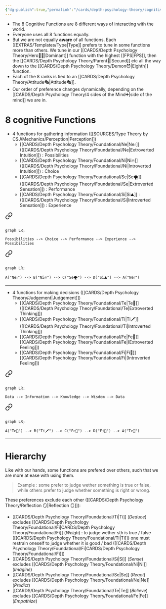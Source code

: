 ```yaml
---
{"dg-publish":true,"permalink":"/cards/depth-psychology-theory/cognitive-functions/","noteIcon":"1","created":"2022-12-27T19:17:15.571+01:00","updated":"2023-05-24T12:17:02.907+02:00"}
---
```


- The 8 Cognitive Functions are 8 different ways of interacting with the world. 
- Everyone uses all 8 functions equally. 
- But we are not equally **aware** of all functions. Each [[EXTRAS/Templates/Type\|Type]] prefers to tune in some functions more than others. We tune in our [[CARDS/Depth Psychology Theory/Hero🦸‍♂️\|Dominant]] function with the highest [[FPS\|FPS]], then the [[CARDS/Depth Psychology Theory/Parent🤨\|Secund]] etc all the way down to the [[CARDS/Depth Psychology Theory/Demon😈\|Eighth]] function. 
- Each of the 8 ranks is tied to an [[CARDS/Depth Psychology Theory/Attitude🎭\|Attitude🎭]].  
- Our order of preference changes dynamically, depending on the [[CARDS/Depth Psychology Theory/4 sides of the Mind➕\|side of the mind]] we are in. 

# 8 cognitive Functions 
- 4 functions for gathering information ([[SOURCES/Type Theory by CSJ/Mechanics/Perception\|Perception]])
	- [[CARDS/Depth Psychology Theory/Foundational/Ne\|Ne💧]] ([[CARDS/Depth Psychology Theory/Foundational/Ne\|Extroverted Intuition]]) : Possibilities
	- [[CARDS/Depth Psychology Theory/Foundational/Ni\|Ni🔥]] ([[CARDS/Depth Psychology Theory/Foundational/Ni\|Introverted Intuition]]) : Choice
	- [[CARDS/Depth Psychology Theory/Foundational/Se\|Se🌪️]] ([[CARDS/Depth Psychology Theory/Foundational/Se\|Extroverted Sensation]]) : Performance 
	- [[CARDS/Depth Psychology Theory/Foundational/Si\|Si⛰️]] : ([[CARDS/Depth Psychology Theory/Foundational/Si\|Introverted Sensation]]) : Experience

<div class="transclusion internal-embed is-loaded"><a class="markdown-embed-link" href="/cards/depth-psychology-theory/wheel-of-perception/#bf4fe6" aria-label="Open link"><svg xmlns="http://www.w3.org/2000/svg" width="24" height="24" viewBox="0 0 24 24" fill="none" stroke="currentColor" stroke-width="2" stroke-linecap="round" stroke-linejoin="round" class="svg-icon lucide-link"><path d="M10 13a5 5 0 0 0 7.54.54l3-3a5 5 0 0 0-7.07-7.07l-1.72 1.71"></path><path d="M14 11a5 5 0 0 0-7.54-.54l-3 3a5 5 0 0 0 7.07 7.07l1.71-1.71"></path></svg></a><div class="markdown-embed">



```mermaid

graph LR; 

Possibilities --> Choice --> Performance --> Experience --> Possibilities

```

</div></div>


<div class="transclusion internal-embed is-loaded"><a class="markdown-embed-link" href="/cards/depth-psychology-theory/wheel-of-perception/#bdab20" aria-label="Open link"><svg xmlns="http://www.w3.org/2000/svg" width="24" height="24" viewBox="0 0 24 24" fill="none" stroke="currentColor" stroke-width="2" stroke-linecap="round" stroke-linejoin="round" class="svg-icon lucide-link"><path d="M10 13a5 5 0 0 0 7.54.54l3-3a5 5 0 0 0-7.07-7.07l-1.72 1.71"></path><path d="M14 11a5 5 0 0 0-7.54-.54l-3 3a5 5 0 0 0 7.07 7.07l1.71-1.71"></path></svg></a><div class="markdown-embed">



```mermaid

graph LR; 

A("Ne💧") --> B("Ni🔥") --> C("Se🌪️") --> D("Si⛰️") --> A("Ne💧")

```

</div></div>
 

---
- 4 functions for making decisions ([[CARDS/Depth Psychology Theory/Judgement\|Judgement]])
	- [[CARDS/Depth Psychology Theory/Foundational/Te\|Te🏹]] ([[CARDS/Depth Psychology Theory/Foundational/Te\|Extroverted Thinking]]) 
	- [[CARDS/Depth Psychology Theory/Foundational/Ti\|Ti🗡️]] ([[CARDS/Depth Psychology Theory/Foundational/Ti\|Introverted Thinking]]) 
	- [[CARDS/Depth Psychology Theory/Foundational/Fe\|Fe💉]] [[CARDS/Depth Psychology Theory/Foundational/Fe\|(Extroverted Feeling]])
	- [[CARDS/Depth Psychology Theory/Foundational/Fi\|Fi🧭]] [[CARDS/Depth Psychology Theory/Foundational/Fi\|(Introverted Feeling]])

<div class="transclusion internal-embed is-loaded"><a class="markdown-embed-link" href="/cards/depth-psychology-theory/wheel-of-judgement/#e501ef" aria-label="Open link"><svg xmlns="http://www.w3.org/2000/svg" width="24" height="24" viewBox="0 0 24 24" fill="none" stroke="currentColor" stroke-width="2" stroke-linecap="round" stroke-linejoin="round" class="svg-icon lucide-link"><path d="M10 13a5 5 0 0 0 7.54.54l3-3a5 5 0 0 0-7.07-7.07l-1.72 1.71"></path><path d="M14 11a5 5 0 0 0-7.54-.54l-3 3a5 5 0 0 0 7.07 7.07l1.71-1.71"></path></svg></a><div class="markdown-embed">



```mermaid

graph LR; 

Data --> Information --> Knowledge --> Wisdom --> Data 

```

</div></div>


<div class="transclusion internal-embed is-loaded"><a class="markdown-embed-link" href="/cards/depth-psychology-theory/wheel-of-judgement/#b929e0" aria-label="Open link"><svg xmlns="http://www.w3.org/2000/svg" width="24" height="24" viewBox="0 0 24 24" fill="none" stroke="currentColor" stroke-width="2" stroke-linecap="round" stroke-linejoin="round" class="svg-icon lucide-link"><path d="M10 13a5 5 0 0 0 7.54.54l3-3a5 5 0 0 0-7.07-7.07l-1.72 1.71"></path><path d="M14 11a5 5 0 0 0-7.54-.54l-3 3a5 5 0 0 0 7.07 7.07l1.71-1.71"></path></svg></a><div class="markdown-embed">



```mermaid

graph LR; 

A("Te🏹") --> B("Ti🗡️") --> C("Fe💉") --> D("Fi🧭") --> A("Te🏹") 

```

</div></div>


---
# Hierarchy 
Like with our hands, some functions are prefered over others, such that we are more at ease with using them.  
> Example : some prefer to judge wether something is true or false, while others prefer to judge whether something is right or wrong. 

These preferences exclude each other ([[CARDS/Depth Psychology Theory/Reflection 🪞\|Reflection 🪞]]): 
- [[CARDS/Depth Psychology Theory/Foundational/Ti\|Ti]] (*Deduce*) excludes [[CARDS/Depth Psychology Theory/Foundational/Fi\|CARDS/Depth Psychology Theory/Foundational/Fi]] (*Weigh*) : to judge wether sth is true / false ([[CARDS/Depth Psychology Theory/Foundational/Ti\|Ti]]) one must restrain oneself to judge whether it is good / bad ([[CARDS/Depth Psychology Theory/Foundational/Fi\|CARDS/Depth Psychology Theory/Foundational/Fi]])
- [[CARDS/Depth Psychology Theory/Foundational/Si\|Si]] (*Sense*) excludes [[CARDS/Depth Psychology Theory/Foundational/Ni\|Ni]] (*Imagine*) 
- [[CARDS/Depth Psychology Theory/Foundational/Se\|Se]] (*React*) excludes [[CARDS/Depth Psychology Theory/Foundational/Ne\|Ne]] (*Predict*)
- [[CARDS/Depth Psychology Theory/Foundational/Te\|Te]] (*Believe*) excludes [[CARDS/Depth Psychology Theory/Foundational/Fe\|Fe]] (*Empathize*) 
